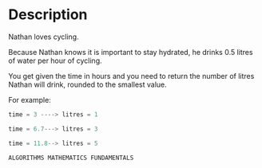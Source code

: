 ﻿# Description
Nathan loves cycling.

Because Nathan knows it is important to stay hydrated, he drinks 0.5 litres of water per hour of cycling.

You get given the time in hours and you need to return the number of litres Nathan will drink, rounded to the smallest value.

For example:

```csharp
time = 3 ----> litres = 1

time = 6.7---> litres = 3

time = 11.8--> litres = 5
```

``ALGORITHMS MATHEMATICS FUNDAMENTALS``